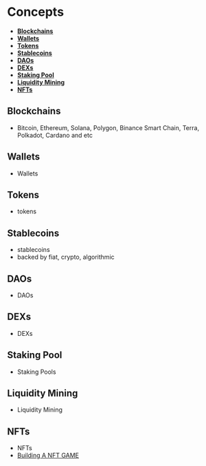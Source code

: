 # **Concepts**

<!-- START doctoc generated TOC please keep comment here to allow auto update -->
<!-- DON'T EDIT THIS SECTION, INSTEAD RE-RUN doctoc TO UPDATE -->

- [**Blockchains**](#blockchains)
- [**Wallets**](#wallets)
- [**Tokens**](#tokens)
- [**Stablecoins**](#stablecoins)
- [**DAOs**](#daos)
- [**DEXs**](#dexs)
- [**Staking Pool**](#staking-pool)
- [**Liquidity Mining**](#liquidity-mining)
- [**NFTs**](#nfts)

<!-- END doctoc generated TOC please keep comment here to allow auto update -->

## **Blockchains**

- Bitcoin, Ethereum, Solana, Polygon, Binance Smart Chain, Terra, Polkadot, Cardano and etc

## **Wallets**

- Wallets

## **Tokens**

- tokens

## **Stablecoins**

- stablecoins
- backed by fiat, crypto, algorithmic

## **DAOs**

- DAOs

## **DEXs**

- DEXs

## **Staking Pool**

- Staking Pools

## **Liquidity Mining**

- Liquidity Mining

## **NFTs**

- NFTs
- [Building A NFT GAME](https://github.com/learn-hackathon-dapps/epic-game)
